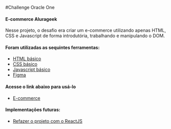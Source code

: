 #Challenge Oracle One

#### E-commerce Alurageek

Nesse projeto, o desafio era criar um e-commerce utilizando apenas HTML, CSS e Javascript de forma introdutória, trabalhando e manipulando o DOM.

#### Foram utilizadas as sequintes ferramentas:

- [HTML básico](https://developer.mozilla.org/pt-BR/docs/Learn/HTML/Introduction_to_HTML/Getting_started)
- [CSS básico](https://developer.mozilla.org/pt-BR/docs/Learn/CSS/First_steps/Getting_started)
- [Javascript básico](https://developer.mozilla.org/pt-BR/docs/Web/JavaScript/Guide/Introduction)
- [Figma](https://www.figma.com/file/itJpWbvHxSUcUeMPy1lmof/AluraGeek)

#### Acesse o link abaixo para usá-lo

- [E-commerce](https://tiagoss-cubos.github.io/challenge-ecommerce-oracle-one/)

#### Implementações futuras:

- [Refazer o projeto com o ReactJS](https://pt-br.reactjs.org/docs/getting-started.html#learn-react)
